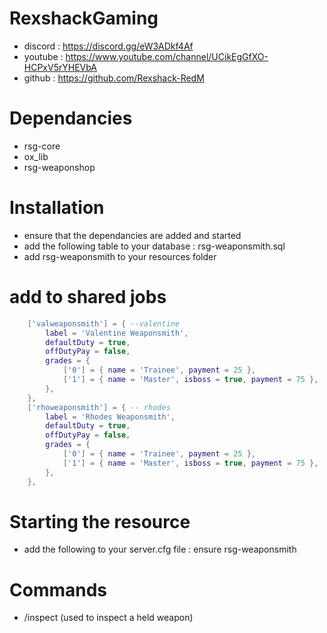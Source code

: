 # RexshackGaming
- discord : https://discord.gg/eW3ADkf4Af
- youtube : https://www.youtube.com/channel/UCikEgGfXO-HCPxV5rYHEVbA
- github : https://github.com/Rexshack-RedM

# Dependancies
- rsg-core
- ox_lib
- rsg-weaponshop

# Installation
- ensure that the dependancies are added and started
- add the following table to your database : rsg-weaponsmith.sql
- add rsg-weaponsmith to your resources folder

# add to shared jobs
```lua
    ['valweaponsmith'] = { --valentine
        label = 'Valentine Weaponsmith',
        defaultDuty = true,
        offDutyPay = false,
        grades = {
            ['0'] = { name = 'Trainee', payment = 25 },
            ['1'] = { name = 'Master', isboss = true, payment = 75 },
        },
    },
    ['rhoweaponsmith'] = { -- rhodes
        label = 'Rhodes Weaponsmith',
        defaultDuty = true,
        offDutyPay = false,
        grades = {
            ['0'] = { name = 'Trainee', payment = 25 },
            ['1'] = { name = 'Master', isboss = true, payment = 75 },
        },
    },
```

# Starting the resource
- add the following to your server.cfg file : ensure rsg-weaponsmith

# Commands
- /inspect (used to inspect a held weapon)
